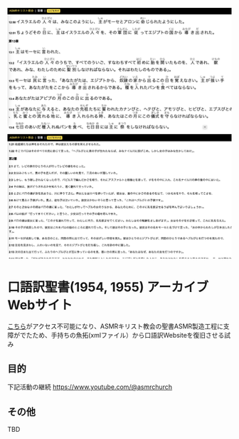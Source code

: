 ![Alt text](src/images/sc1.jpg)
![Alt text](src/images/sc2.jpg)

# 口語訳聖書(1954, 1955) アーカイブWebサイト

[こちら](https://ww1.salterrae.net/kougo/xml)がアクセス不可能になり、ASMRキリスト教会の聖書ASMR製造工程に支障がでたため、手持ちの魚拓(xmlファイル）から口語訳Websiteを復旧させる試み

## 目的

下記活動の継続
https://www.youtube.com/@asmrchurch

## その他

TBD

